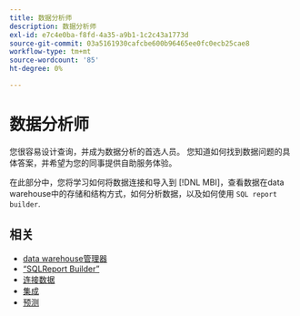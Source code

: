 ```yaml
---
title: 数据分析师
description: 数据分析师
exl-id: e7c4e0ba-f8fd-4a35-a9b1-1c2c43a1773d
source-git-commit: 03a5161930cafcbe600b96465ee0fc0ecb25cae8
workflow-type: tm+mt
source-wordcount: '85'
ht-degree: 0%

---
```


# 数据分析师

您很容易设计查询，并成为数据分析的首选人员。 您知道如何找到数据问题的具体答案，并希望为您的同事提供自助服务体验。

在此部分中，您将学习如何将数据连接和导入到 [!DNL MBI]，查看数据在data warehouse中的存储和结构方式，如何分析数据，以及如何使用 `SQL report builder`.

## 相关

* [data warehouse管理器](../mbi/data-analyst/data-warehouse-mgr/tour-dwm.md)
* [“SQLReport Builder”](data-analyst/dev-reports/sql-rpt-bldr.md)
* [连接数据](../mbi/data-analyst/importing-data/connecting-data/connecting-data.md)
* [集成](../mbi/data-analyst/importing-data/integrations/magento.md)
* [预测](../mbi/data-analyst/analysis/forecasting.md)
